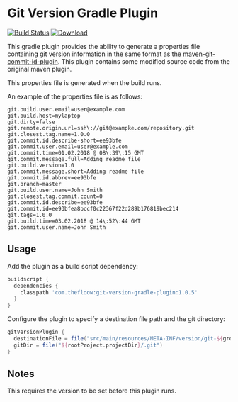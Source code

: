 # Git Version Gradle Plugin
[![Build Status](https://travis-ci.org/the-floow/Git-Version-Gradle-Plugin.svg?branch=master)](https://travis-ci.org/the-floow/Git-Version-Gradle-Plugin)
[ ![Download](https://api.bintray.com/packages/the-floow/gradle-plugins/com.thefloow%3Agit-version-gradle-plugin/images/download.svg) ](https://bintray.com/the-floow/gradle-plugins/com.thefloow%3Agit-version-gradle-plugin/_latestVersion)

This gradle plugin provides the ability to generate a properties file containing git version information in 
the same format as the [maven-git-commit-id-plugin](https://github.com/ktoso/maven-git-commit-id-plugin). This plugin contains some modified source code from the original maven plugin.

This properties file is generated when the build runs.

An example of the properties file is as follows:

    git.build.user.email=user@example.com
    git.build.host=mylaptop
    git.dirty=false
    git.remote.origin.url=ssh\://git@exampke.com/repository.git
    git.closest.tag.name=1.0.0
    git.commit.id.describe-short=ee93bfe
    git.commit.user.email=user@example.com
    git.commit.time=01.02.2018 @ 08\:39\:15 GMT
    git.commit.message.full=Adding readme file
    git.build.version=1.0
    git.commit.message.short=Adding readme file
    git.commit.id.abbrev=ee93bfe
    git.branch=master
    git.build.user.name=John Smith
    git.closest.tag.commit.count=0
    git.commit.id.describe=ee93bfe
    git.commit.id=ee93bfea8bccf0c22367f22d289b176819bec214
    git.tags=1.0.0
    git.build.time=03.02.2018 @ 14\:52\:44 GMT
    git.commit.user.name=John Smith

## Usage
Add the plugin as a build script dependency:
```groovy
buildscript {
  dependencies {
    classpath 'com.thefloow:git-version-gradle-plugin:1.0.5'
  }
}
```

Configure the plugin to specify a destination file path and the git directory:
```groovy
gitVersionPlugin {
  destinationFile = file("src/main/resources/META-INF/version/git-${group}_${project.name}.properties")
  gitDir = file("${rootProject.projectDir}/.git")
}
```

## Notes
This requires the version to be set before this plugin runs. 
